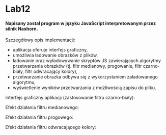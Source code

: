 # Lab12    
#### Napisany został program w języku JavaScript interpretowanym przez silnik Nashorn.
Szczegółowy opis implementacji:
- aplikacja oferuje interfejs graficzny,
- umożliwia ładowanie obrazków z plików,
- ładowanie oraz wyładowywanie skryptów JS zawierających algorytmy przetwarzania obrazków (tj. filtr medianowy, progowanie, filtr czarno-biały, filtr odwracający kolory),
- przetwarzanie obrazka odbywa się z wykorzystaniem załadowanego algorytmu,
- wyświetlenie wyników przetwarzania z możliwością zapisu do pliku.

Interfejs graficzny aplikacji (zastosowanie filtru czarno-biały):

Efekt działania filtru medianowego:

Efekt działania filtru progowego:


Efekt działania filtru odwracającego kolory:

